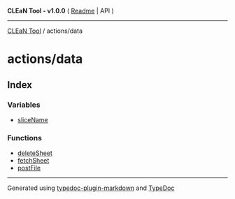 **CLEaN Tool - v1.0.0** ( [Readme](../../README.md) \| API )

***

[CLEaN Tool](../../modules.md) / actions/data

# actions/data

## Index

### Variables

- [sliceName](variables/sliceName.md)

### Functions

- [deleteSheet](functions/deleteSheet.md)
- [fetchSheet](functions/fetchSheet.md)
- [postFile](functions/postFile.md)

***

Generated using [typedoc-plugin-markdown](https://www.npmjs.com/package/typedoc-plugin-markdown) and [TypeDoc](https://typedoc.org/)
